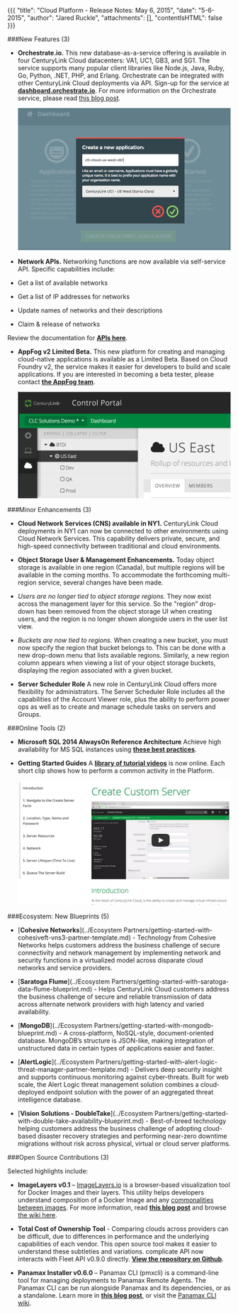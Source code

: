   {{{
  "title": "Cloud Platform - Release Notes: May 6, 2015",
  "date": "5-6-2015",
  "author": "Jared Ruckle",
  "attachments": [],
  "contentIsHTML": false
}}}

###New Features (3)

* **Orchestrate.io.** This new database-as-a-service offering is available in four CenturyLink Cloud datacenters: VA1, UC1, GB3, and SG1. The service supports many popular client libraries like Node.js, Java, Ruby, Go, Python, .NET, PHP, and Erlang. Orchestrate can be integrated with other CenturyLink Cloud deployments via API. Sign-up for the service at [**dashboard.orchestrate.io**](https:./dashboard.orchestrate.io/sessions/login). For more information on the Orchestrate service, please read [this blog post](https://www.centurylinkcloud.com/blog/post/centurylink-acquires-orchestrate/).

  ![Orchestrate UI](../images/orchestrate-ui-ctl-cloud.png)

* **Network APIs.** Networking functions are now available via self-service API. Specific capabilities include:
 * Get a list of available networks
 * Get a list of IP addresses for networks
 * Update names of networks and their descriptions
 * Claim & release of networks

 Review the documentation for [**APIs here**](https:./www.centurylinkcloud.com/api-docs/v2/).

* **AppFog v2 Limited Beta.** This new platform for creating and managing cloud-native applications is available as a Limited Beta.  Based on Cloud Foundry v2, the service makes it easier for developers to build and scale applications.  If you are interested in becoming a beta tester, please contact [**the AppFog team**](mailto:appfog-feedback@ctl.io).

  ![AppFog Navigation UI](../images/appfog-icon-nav.png/)

###Minor Enhancements (3)

* **Cloud Network Services (CNS) available in NY1.** CenturyLink Cloud deployments in NY1 can now be connected to other environments using Cloud Network Services. This capability delivers private, secure, and high-speed connectivity between traditional and cloud environments.

* **Object Storage User & Management Enhancements.** Today object storage is available in one region (Canada), but multiple regions will be available in the coming months. To accommodate the forthcoming multi-region service, several changes have been made.
 * *Users are no longer tied to object storage regions.* They now exist across the management layer for this service. So the "region" drop-down has been removed from the object storage UI when creating users, and the region is no longer shown alongside users in the user list view.
 * *Buckets are now tied to regions.* When creating a new bucket, you must now specify the region that bucket belongs to. This can be done with a new drop-down menu that lists available regions.  Similarly, a new region column appears when viewing a list of your object storage buckets, displaying the region associated with a given bucket.

* **Server Scheduler Role** A new role in CenturyLink Cloud offers more flexibility for administrators. The Server Scheduler Role includes all the capabilities of the Account Viewer role, plus the ability to perform power ops as well as to create and manage schedule tasks on servers and Groups.

###Online Tools (2)

* **Microsoft SQL 2014 AlwaysOn Reference Architecture** Achieve high availability for MS SQL instances using [**these best practices**](/architecture/sql2014-alwayson/).

* **Getting Started Guides** A [**library of tutorial videos**](/guides/) is now online. Each short clip shows how to perform a common activity in the Platform.

  ![Getting Started](../images/getting-started-guide-01.png)

###Ecosystem: New Blueprints (5)

* [**Cohesive Networks**](../Ecosystem Partners/getting-started-with-cohesiveft-vns3-partner-template.md) - Technology from Cohesive Networks helps customers address the business challenge of secure connectivity and network management by implementing network and security functions in a virtualized model across disparate cloud networks and service providers.

* [**Saratoga Flume**](../Ecosystem Partners/getting-started-with-saratoga-data-flume-blueprint.md) - Helps CenturyLink Cloud customers address the business challenge of secure and reliable transmission of data across alternate network providers with high latency and varied availability.

* [**MongoDB**](../Ecosystem Partners/getting-started-with-mongodb-blueprint.md) - A cross-platform, NoSQL-style, document-oriented database. MongoDB’s structure is JSON-like, making integration of unstructured data in certain types of applications easier and faster.

* [**AlertLogic**](../Ecosystem Partners/getting-started-with-alert-logic-threat-manager-partner-template.md) - Delivers deep security insight and supports continuous monitoring against cyber-threats.  Built for web scale, the Alert Logic threat management solution combines a cloud-deployed endpoint solution with the power of an aggregated threat intelligence database.

* [**Vision Solutions - DoubleTake**](../Ecosystem Partners/getting-started-with-double-take-availability-blueprint.md) - Best-of-breed technology helping customers address the business challenge of adopting cloud-based disaster recovery strategies and performing near-zero downtime migrations without risk across physical, virtual or cloud server platforms.

###Open Source Contributions (3)

Selected highlights include:

 * **ImageLayers v0.1** – [ImageLayers.io](https:./imagelayers.io/) is a browser-based visualization tool for Docker Images and their layers. This utility helps developers understand composition of a Docker Image and any [commonalities between images](https://imagelayers.io/?images=java:latest,golang:latest,node:latest,python:latest,php:latest,ruby:latest). For more information, read [**this blog post**](http://www.centurylinklabs.com/imagelayers-io-docker-visualization-and-badges/) and browse [the wiki here](https://github.com/CenturyLinkLabs/imagelayers).

 * **Total Cost of Ownership Tool** - Comparing clouds across providers can be difficult, due to differences in performance and the underlying capabilities of each vendor. This open source tool makes it easier to understand these subtleties and variations. complicate API now interacts with Fleet API v0.9.0 directly. [**View the repository on Github**](https:./github.com/CenturyLinkCloud/EstimatorTCO).

* **Panamax Installer v0.6.0** – Panamax CLI (pmxcli) is a command-line tool for managing deployments to Panamax Remote Agents. The Panamax CLI can be run alongside Panamax and its dependencies, or as a standalone. Learn more in [**this blog post**](http:./www.centurylinklabs.com/pmxcli-a-cli-for-panamax-remote-deployments/), or visit the [Panamax CLI wiki](https://github.com/CenturyLinkLabs/panamaxcli).
